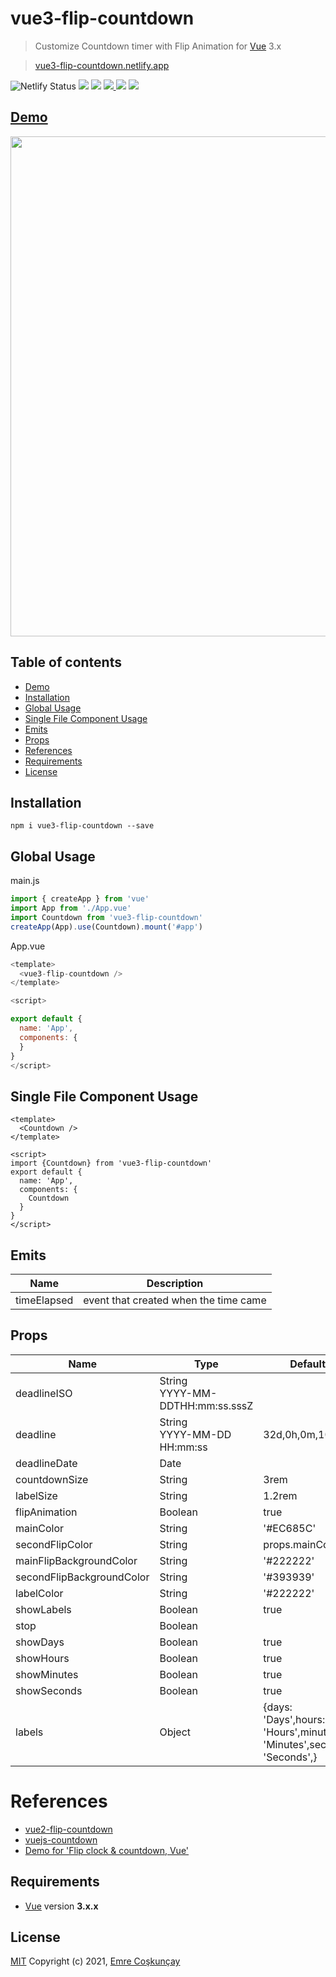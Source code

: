 # vue3-flip-countdown

> Customize Countdown timer with Flip Animation for [Vue](https://vuejs.org/ "Vue Homepage") 3.x

> [vue3-flip-countdown.netlify.app](https://vue3-flip-countdown.netlify.app/)


<p align="center">
  
![Netlify Status](https://api.netlify.com/api/v1/badges/69e11230-2c8b-4725-9540-7c0a861294e4/deploy-status)
  <img src="https://img.shields.io/npm/l/vue3-flip-countdown" />
  <a href="https://github.com/vuejs/awesome-vue"><img src="https://cdn.rawgit.com/sindresorhus/awesome/d7305f38d29fed78fa85652e3a63e154dd8e8829/media/badge.svg"/></a>
  <a href="https://www.npmjs.com/package/vue3-flip-countdown"><img src="https://img.shields.io/npm/v/vue3-flip-countdown"/> 
   <img src="https://img.shields.io/npm/dt/vue3-flip-countdown"/></a>
  <a href="https://vuejs.org/"><img src="https://img.shields.io/badge/vue-3.x-brightgreen.svg"/></a>
</p>


## [Demo](https://vue3-flip-countdown.netlify.app/)


<a href="https://vue3-flip-countdown.netlify.app/" target="_blank"><img src="https://user-images.githubusercontent.com/29631083/142426544-536cc337-106b-4f3f-ba09-85f1062e3c5c.gif" width="800"/></a>


## Table of contents
  

- [Demo](#demo)
- [Installation](#installation)
- [Global Usage](#global-usage)
- [Single File Component Usage](#single-file-component-usage)
- [Emits](#emits)
- [Props](#props)
- [References](#references)
- [Requirements](#requirements)
- [License](#license)

## Installation

```
npm i vue3-flip-countdown --save
```

## Global Usage
main.js
```js
import { createApp } from 'vue'
import App from './App.vue'
import Countdown from 'vue3-flip-countdown'
createApp(App).use(Countdown).mount('#app')
```

App.vue
```js
<template>
  <vue3-flip-countdown />
</template>

<script>

export default {
  name: 'App',
  components: {
  }
}
</script>
```

## Single File Component Usage
```vue
<template>
  <Countdown />
</template>

<script>
import {Countdown} from 'vue3-flip-countdown'
export default {
  name: 'App',
  components: {
    Countdown
  }
}
</script>
```

## Emits

| Name | Description | 
| --- | --- |
| timeElapsed | event that created when the time came | 

## Props

| Name | Type | Default | 
| --- | --- | --- |
| deadlineISO | String<br>YYYY-MM-DDTHH:mm:ss.sssZ |  | 
| deadline | String<br>YYYY-MM-DD HH:mm:ss | 32d,0h,0m,10s | 
| deadlineDate | Date |  | 
| countdownSize | String | 3rem | 
| labelSize | String | 1.2rem | 
| flipAnimation | Boolean | true |
| mainColor | String | '#EC685C' |
| secondFlipColor | String | props.mainColor | 
| mainFlipBackgroundColor | String | '#222222' | 
| secondFlipBackgroundColor | String | '#393939' |
| labelColor | String | '#222222' |
| showLabels | Boolean | true |
| stop | Boolean |  |
| showDays | Boolean | true |
| showHours | Boolean | true |
| showMinutes | Boolean | true |
| showSeconds | Boolean | true |
| labels | Object | {days: 'Days',hours: 'Hours',minutes: 'Minutes',seconds: 'Seconds',} |



# References

- [vue2-flip-countdown](https://github.com/philipjkim/vue2-flip-countdown)
- [vuejs-countdown](https://github.com/getanwar/vuejs-countdown)
- [Demo for 'Flip clock & countdown, Vue'](https://codepen.io/shshaw/pen/BzObXp)

## Requirements

- [Vue](https://vuejs.org/) version **3.x.x**

## License

[MIT](https://choosealicense.com/licenses/mit/) Copyright (c) 2021, [Emre Coşkunçay](https://github.com/coskuncayemre)
